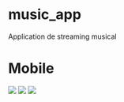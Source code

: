 # music_app
Application de streaming musical
# Mobile
<img src="https://github.com/NaimCode/Tchadia_Musiques_App/screenshot/1.png"/>
<img src="https://github.com/NaimCode/Tchadia_Musiques_App/screenshot/2.png"/>
<img src="https://github.com/NaimCode/Tchadia_Musiques_App/screenshot/3.png"/>
